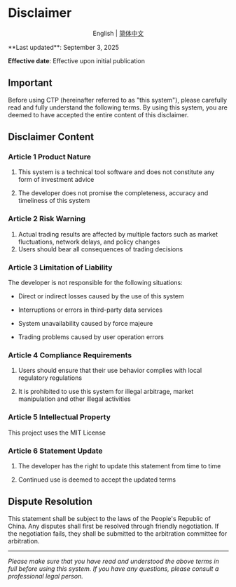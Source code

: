# Disclaimer

<p align="center">
  English |
  <a href="免责声明.md">简体中文</a>
</p>
**Last updated**: September 3, 2025

**Effective date**: Effective upon initial publication

## Important

Before using CTP (hereinafter referred to as "this system"), please carefully read and fully understand the following terms. By using this system, you are deemed to have accepted the entire content of this disclaimer.

## Disclaimer Content

### Article 1 Product Nature

1. This system is a technical tool software and does not constitute any form of investment advice

2. The developer does not promise the completeness, accuracy and timeliness of this system

### Article 2 Risk Warning

1. Actual trading results are affected by multiple factors such as market fluctuations, network delays, and policy changes
2. Users should bear all consequences of trading decisions

### Article 3 Limitation of Liability

The developer is not responsible for the following situations:

- Direct or indirect losses caused by the use of this system

- Interruptions or errors in third-party data services

- System unavailability caused by force majeure

- Trading problems caused by user operation errors

### Article 4 Compliance Requirements

1. Users should ensure that their use behavior complies with local regulatory regulations

2. It is prohibited to use this system for illegal arbitrage, market manipulation and other illegal activities


### Article 5 Intellectual Property

This project uses the MIT License

### Article 6 Statement Update

1. The developer has the right to update this statement from time to time

2. Continued use is deemed to accept the updated terms

## Dispute Resolution

This statement shall be subject to the laws of the People's Republic of China. Any disputes shall first be resolved through friendly negotiation. If the negotiation fails, they shall be submitted to the arbitration committee for arbitration.

---

*Please make sure that you have read and understood the above terms in full before using this system. If you have any questions, please consult a professional legal person.*

